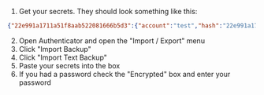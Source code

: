 1. Get your secrets. They should look something like this:
```json
{"22e991a1711a51f8aab522081666b5d3":{"account":"test","hash":"22e991a1711a51f8aab522081666b5d3","issuer":"","secret":"A3MUFPMUQTCNVAAODBRONWFL3KLOFPSK","type":"totp","encrypted":false,"index":0,"counter":0}}
```
2. Open Authenticator and open the "Import / Export" menu
3. Click "Import Backup"
4. Click "Import Text Backup"
5. Paste your secrets into the box
6. If you had a password check the "Encrypted" box and enter your password